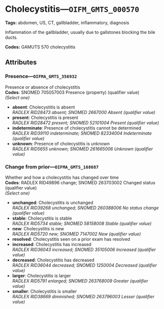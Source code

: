# Cholecystitis—`OIFM_GMTS_000570`

**Tags:** abdomen, US, CT, gallbladder, inflammatory, diagnosis

Inflammation of the gallbladder, usually due to gallstones blocking the bile ducts.

**Codes:** GAMUTS 570 cholecystitis

## Attributes

### Presence—`OIFMA_GMTS_356932`

Presence or absence of cholecystitis  
**Codes**: SNOMED 705057003 Presence (property) (qualifier value)  
*(Select one)*

- **absent**: Cholecystitis is absent  
_RADLEX RID28473 absent; SNOMED 2667000 Absent (qualifier value)_
- **present**: Cholecystitis is present  
_RADLEX RID28472 present; SNOMED 52101004 Present (qualifier value)_
- **indeterminate**: Presence of cholecystitis cannot be determined  
_RADLEX RID39110 indeterminate; SNOMED 82334004 Indeterminate (qualifier value)_
- **unknown**: Presence of cholecystitis is unknown  
_RADLEX RID5655 unknown; SNOMED 261665006 Unknown (qualifier value)_

### Change from prior—`OIFMA_GMTS_168687`

Whether and how a cholecystitis has changed over time  
**Codes**: RADLEX RID49896 change; SNOMED 263703002 Changed status (qualifier value)  
*(Select one)*

- **unchanged**: Cholecystitis is unchanged  
_RADLEX RID39268 unchanged; SNOMED 260388006 No status change (qualifier value)_
- **stable**: Cholecystitis is stable  
_RADLEX RID5734 stable; SNOMED 58158008 Stable (qualifier value)_
- **new**: Cholecystitis is new  
_RADLEX RID5720 new; SNOMED 7147002 New (qualifier value)_
- **resolved**: Cholecystitis seen on a prior exam has resolved  
- **increased**: Cholecystitis has increased  
_RADLEX RID36043 increased; SNOMED 35105006 Increased (qualifier value)_
- **decreased**: Cholecystitis has decreased  
_RADLEX RID36044 decreased; SNOMED 1250004 Decreased (qualifier value)_
- **larger**: Cholecystitis is larger  
_RADLEX RID5791 enlarged; SNOMED 263768009 Greater (qualifier value)_
- **smaller**: Cholecystitis is smaller  
_RADLEX RID38669 diminished; SNOMED 263796003 Lesser (qualifier value)_